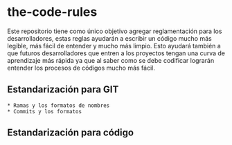 # the-code-rules

Este repositorio tiene como único objetivo agregar reglamentación para los desarrolladores,
estas reglas ayudarán a escribir un código mucho más legible, más fácil de entender
y mucho más limpio. Esto ayudará también a que futuros desarrolladores que entren
a los proyectos tengan una curva de aprendizaje más rápida ya que al saber como
se debe codificar lograrán entender los procesos de códigos mucho más fácil.


## Estandarización para GIT

    * Ramas y los formatos de nombres
    * Commits y los formatos
    
## Estandarización para código
